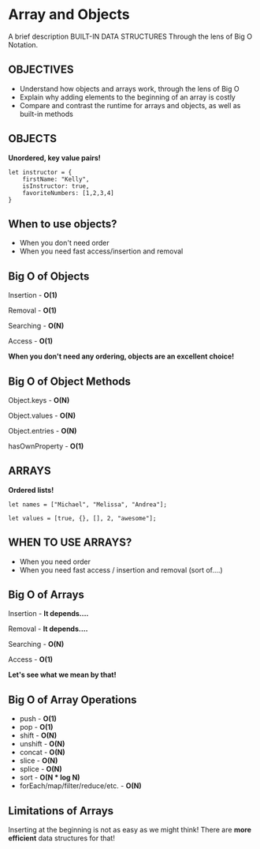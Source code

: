 
# Array and Objects

A brief description BUILT-IN DATA STRUCTURES Through the lens of Big O Notation.

## OBJECTIVES

- Understand how objects and arrays work, through the lens of Big O
- Explain why adding elements to the beginning of an array is costly
- Compare and contrast the runtime for arrays and objects, as well as built-in methods
## OBJECTS
**Unordered, key value pairs!**

```
let instructor = {
    firstName: "Kelly",
    isInstructor: true,
    favoriteNumbers: [1,2,3,4]
}
```
## When to use objects?

- When you don't need order
- When you need fast access/insertion and removal
## Big O of Objects

Insertion -   **O(1)**

Removal -   **O(1)**

Searching -   **O(N)**

Access -   **O(1)**

**When you don't need any ordering, objects are an excellent choice!**
## Big O of Object Methods

Object.keys -   **O(N)**

Object.values -   **O(N)**

Object.entries -   **O(N)**

hasOwnProperty -   **O(1)**
## ARRAYS

**Ordered lists!**

```
let names = ["Michael", "Melissa", "Andrea"];

let values = [true, {}, [], 2, "awesome"];
```
## WHEN TO USE ARRAYS?

- When you need order
- When you need fast access / insertion and removal (sort of....)

## Big O of Arrays

Insertion -   **It depends....**

Removal -   **It depends....**

Searching -   **O(N)**

Access -   **O(1)**

**Let's see what we mean by that!**
## Big O of Array Operations

- push -   **O(1)**
- pop -   **O(1)**
- shift -   **O(N)**        
- unshift -   **O(N)**
- concat -   **O(N)**
- slice -   **O(N)**
- splice -   **O(N)**
- sort -   **O(N * log N)**
- forEach/map/filter/reduce/etc. -   **O(N)**
## Limitations of Arrays

Inserting at the beginning is not as easy as we might think! There are **more efficient** data structures for that!